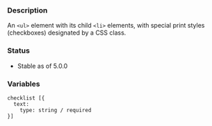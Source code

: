 ### Description
An `<ul>`  element with its child `<li>` elements, with special print styles (checkboxes) designated by a CSS class.

### Status
* Stable as of 5.0.0

### Variables
~~~
checklist [{ 
  text:
    type: string / required
}]
~~~
